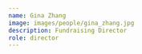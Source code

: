 ```yaml
---
name: Gina Zhang
image: images/people/gina_zhang.jpg
description: Fundraising Director
role: director
---
```

